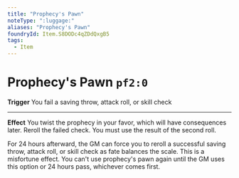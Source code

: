 ```yaml
---
title: "Prophecy's Pawn"
noteType: ":luggage:"
aliases: "Prophecy's Pawn"
foundryId: Item.S8DODc4qZDdQxgB5
tags:
  - Item
---
```


# Prophecy's Pawn `pf2:0`

**Trigger** You fail a saving throw, attack roll, or skill check

* * *

**Effect** You twist the prophecy in your favor, which will have consequences later. Reroll the failed check. You must use the result of the second roll.

For 24 hours afterward, the GM can force you to reroll a successful saving throw, attack roll, or skill check as fate balances the scale. This is a misfortune effect. You can't use prophecy's pawn again until the GM uses this option or 24 hours pass, whichever comes first.
